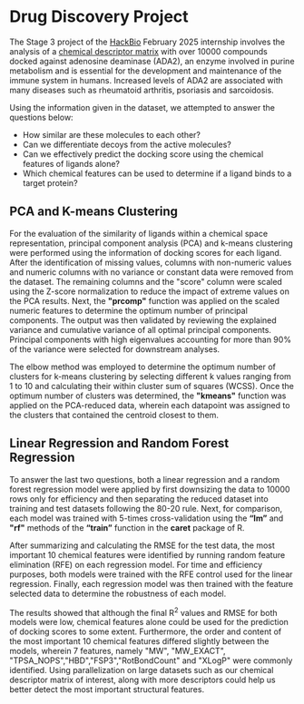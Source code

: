 # Drug Discovery Project

The Stage 3 project of the [HackBio](https://thehackbio.com) February 2025 internship involves the analysis of a [chemical descriptor matrix](https://github.com/HackBio-Internship/2025_project_collection/raw/refs/heads/main/Python/Dataset/drug_class_struct.txt) with over 10000 compounds docked against adenosine deaminase (ADA2), an enzyme involved in purine metabolism and is essential for the development and maintenance of the immune system in humans. Increased levels of ADA2 are associated with many diseases such as rheumatoid arthritis, psoriasis and sarcoidosis.

Using the information given in the dataset, we attempted to answer the questions below:

- How similar are these molecules to each other?
- Can we differentiate decoys from the active molecules?
- Can we effectively predict the docking score using the chemical features of ligands alone?
- Which chemical features can be used to determine if a ligand binds to a target protein?

## PCA and K-means Clustering 

For the evaluation of the similarity of ligands within a chemical space representation, principal component analysis (PCA) and k-means clustering were performed using the information of docking scores for each ligand. After the identification of missing values, columns with non-numeric values and numeric columns with no variance or constant data were removed from the dataset. The remaining columns and the "score" column were scaled using the Z-score normalization to reduce the impact of extreme values on the PCA results. Next, the **"prcomp"** function was applied on the scaled numeric features to determine the optimum number of principal components. The output was then validated by reviewing the explained variance and cumulative variance of all optimal principal components. Principal components with high eigenvalues accounting for more than 90% of the variance were selected for downstream analyses.

The elbow method was employed to determine the optimum number of clusters for k-means clustering by selecting different k values ranging from 1 to 10 and calculating their within cluster sum of squares (WCSS). Once the optimum number of clusters was determined, the **"kmeans"** function was applied on the PCA-reduced data, wherein each datapoint was assigned to the clusters that contained the centroid closest to them.

## Linear Regression and Random Forest Regression

To answer the last two questions, both a linear regression and a random forest regression model were applied by first downsizing the data to 10000 rows only for efficiency and then separating the reduced dataset into training and test datasets following the 80-20 rule. Next, for comparison, each model was trained with 5-times cross-validation using the **“lm”** and **"rf"** methods of the **“train”** function in the **caret** package of R. 

After summarizing and calculating the RMSE for the test data, the most important 10 chemical features were identified by running random feature elimination (RFE) on each regression model. For time and efficiency purposes, both models were trained with the RFE control used for the linear regression. Finally, each regression model was then trained with the feature selected data to determine the robustness of each model.  

The results showed that although the final R<sup>2</sup> values and RMSE for both models were low, chemical features alone could be used for the prediction of docking scores to some extent. Furthermore, the order and content of the most important 10 chemical features differed slightly between the models, wherein 7 features, namely "MW", "MW_EXACT", "TPSA_NOPS","HBD","FSP3","RotBondCount" and "XLogP" were commonly identified. Using parallelization on large datasets such as our chemical descriptor matrix of interest, along with more descriptors could help us better detect the most important structural features. 
